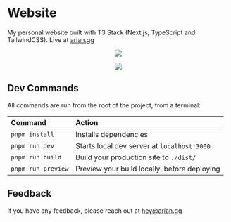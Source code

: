 # Website

My personal website built with T3 Stack (Next.js, TypeScript and TailwindCSS). Live at [arian.gg](https://arian.gg)

<p align="center">
  <a href="https://arian.gg">
    <img src="https://i.imgur.com/V5EU6bq.png"/>
  </a>
</p>
<p align="center">
  <a href="https://arian.gg">
    <img src="https://i.imgur.com/8w5VbGb.png"/>
  </a>
</p>

## Dev Commands

All commands are run from the root of the project, from a terminal:

| Command            | Action                                       |
| :----------------- | :------------------------------------------- |
| `pnpm install`     | Installs dependencies                        |
| `pnpm run dev`     | Starts local dev server at `localhost:3000`  |
| `pnpm run build`   | Build your production site to `./dist/`      |
| `pnpm run preview` | Preview your build locally, before deploying |

## Feedback

If you have any feedback, please reach out at [hey@arian.gg](mailto:hey@arian.gg)
